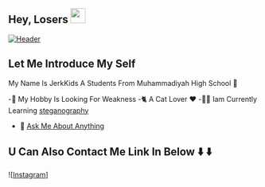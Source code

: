 ## Hey, Losers <img src="https://raw.githubusercontent.com/MartinHeinz/MartinHeinz/master/wave.gif" width="30px">
[![Header](https://raw.githubusercontent.com/JerkKids/master/JerkKids/wuwu.png "Header")](https://github.com/JerkKids)
## Let Me Introduce My Self
My Name Is JerkKids A Students From Muhammadiyah High School 🏫

-👨 My Hobby Is Looking For Weakness
-🐈 A Cat Lover ❤️
-🌱🐺 Iam Currently Learning [steganography](https://stegosploit.info.com)
- 💬 [Ask Me About Anything](https://github.com/JerkKids/ask)

## U Can Also Contact Me Link In Below ⬇️ ⬇️

![[Instagram](https://img.shields.io/badge/Instagram-E4405F?style=for-the-badge&logo=instagram&logoColor=white&link=https://instagram.com/jerkkids)]


